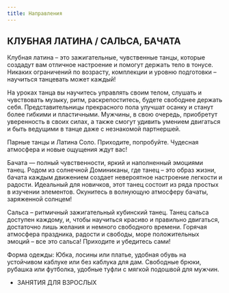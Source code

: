 ```yaml
---
title: Направления
---
```


## КЛУБНАЯ ЛАТИНА / САЛЬСА, БАЧАТА

Клубная латина – это зажигательные, чувственные танцы, которые создадут вам отличное настроение и помогут держать тело в тонусе. Никаких ограничений по возрасту, комплекции и уровню подготовки – научиться танцевать может каждый!

На уроках танца вы научитесь управлять своим телом, слушать и чувствовать музыку, ритм, раскрепоститесь, будете свободнее держать себя. Представительницы прекрасного пола улучшат осанку и станут более гибкими и пластичными. Мужчины, в свою очередь, приобретут уверенность в своих силах, а также смогут удивить умением двигаться и быть ведущими в танце даже с незнакомой партнершей.

Парные танцы и Латина Соло. Приходите, попробуйте. Чудесная атмосфера и новые ощущения ждут вас!

Бачата — полный чувственности, яркий и наполненный эмоциями танец. Родом из солнечной Доминиканы, где танец – это образ жизни, бачата каждым движением создает невероятное настроение легкости и радости. Идеальный для новичков, этот танец состоит из ряда простых в изучении элементов. Окунитесь в волнующую атмосферу бачаты, заряженной солнцем!

Сальса – ритмичный зажигательный кубинский танец. Танец сальса доступен каждому, и, чтобы научиться красиво и правильно двигаться, достаточно лишь желания и немного свободного времени. Горячая атмосфера праздника, радости и свободы, море положительных эмоций – все это сальса! Приходите и убедитесь сами! 

Форма одежды: Юбка, лосины или платье, удобная обувь на устойчивом каблуке или без каблука для дам. Свободные брюки, рубашка или футболка, удобные туфли с мягкой подошвой для мужчин.
* ЗАНЯТИЯ ДЛЯ ВЗРОСЛЫХ
